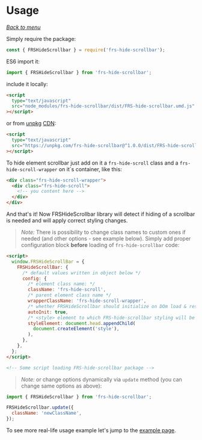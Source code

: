 # Usage

_[Back to menu](/FRS-hide-scrollbar/v1)_

Simply require the package:

```javascript
const { FRSHideScrollbar } = require('frs-hide-scrollbar');
```

ES6 import it:

```javascript
import { FRSHideScrollbar } from 'frs-hide-scrollbar';
```

include it locally:

```html
<script
  type="text/javascript"
  src="node_modules/frs-hide-scrollbar/dist/FRS-hide-scrollbar.umd.js"
></script>
```

or from [unpkg](https://unpkg.com/#/) [CDN](https://en.wikipedia.org/wiki/Content_delivery_network):

```html
<script
  type="text/javascript"
  src="https://unpkg.com/frs-hide-scrollbar@^1.0.0/dist/FRS-hide-scrollbar.umd.js"
></script>
```

To hide element scrollbar just add on it a `frs-hide-scroll` class and a `frs-hide-scroll-wrapper` on it`s container, like this:

```html
<div class="frs-hide-scroll-wrapper">
  <div class="frs-hide-scroll">
    <!-- you content here -->
  </div>
</div>
```

And that's it! Now FRSHideScrollbar library will detect if hiding of a scrollbar is needed and will apply correct styling changes.

> _Note:_ There is possibility to change class names to custom ones if needed (and other options - see example below). Simply add proper configuration block **before** loading of `frs-hide-scrollbar` code:

```html
<script>
  window.FRSHideScrollBar = {
    FRSHideScrollBar: {
      /* default values written in object below */
      config: {
        /* element class name: */
        className: 'frs-hide-scroll',
        /* parent element class name */
        wrapperClassName: 'frs-hide-scroll-wrapper',
        /* whether FRSHideScrollbar should initialize on DOm load & respond on window resize events */
        autoInit: true,
        /* <style> element to which FRS-hide-scrollbar styling will be appended */
        styleElement: document.head.appendChild(
          document.createElement('style'),
        ),
      },
    },
  };
</script>

<!-- Some script loading FRS-hide-scrollbar package -->
```

> _Note:_ or change options dynamically via `update` method (you can change same options as above):

```js
import { FRSHideScrollbar } from 'frs-hide-scrollbar';

FRSHideScrollbar.update({
  className: 'newClassName',
});
```

To see more real-life usage example let's jump to the [example page](/FRS-hide-scrollbar/v1/example).
